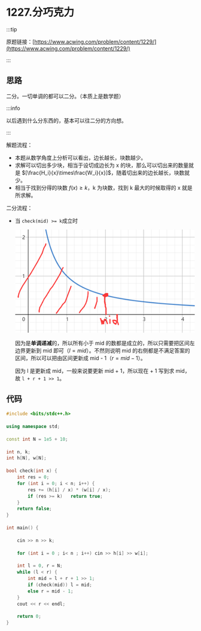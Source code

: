 # 1227.分巧克力

:::tip

原题链接：[https://www.acwing.com/problem/content/1229/](https://www.acwing.com/problem/content/1229/)

:::

## 思路

二分。一切单调的都可以二分。（本质上是数学题）

:::info

以后遇到什么分东西的，基本可以往二分的方向想。

:::

解题流程：

- 本题从数学角度上分析可以看出，边长越长，块数越少。
- 求解可以切出多少块，相当于设切成边长为 x 的块，那么可以切出来的数量就是 $[\frac{H_i}{x}\times\frac{W_i}{x}]$，随着切出来的边长越长，块数就少。
- 相当于找到分得的块数 $f(x)\ge k$，k 为块数，找到 k 最大的时候取得的 x 就是所求解。

二分流程：

- 当 `check(mid) >= k`成立时

  ![image-20220405212025874](src/1227.分巧克力/image-20220405212025874.png)

  因为是**单调递减**的，所以所有小于 mid 的数都是成立的，所以只需要把区间左边界更新到 mid 即可（$l = mid$）。不然则说明 mid 的右侧都是不满足答案的区间，所以可以把由区间更新成 mid - 1（$r = mid - 1$）。

  因为 l 是更新成 mid，一般来说要更新 mid + 1，所以现在 + 1 写到求 mid，故 `l + r + 1 >> 1`。

## 代码

```cpp
#include <bits/stdc++.h>

using namespace std;

const int N = 1e5 + 10;

int n, k;
int h[N], w[N];

bool check(int x) {
    int res = 0;
    for (int i = 0; i < n; i++) {
        res += (h[i] / x) * (w[i] / x);
        if (res >= k)   return true;
    }
    return false;
}

int main() {
    
    cin >> n >> k;
    
    for (int i = 0 ; i< n ; i++) cin >> h[i] >> w[i];
    
    int l = 0, r = N;
    while (l < r) {
        int mid = l + r + 1 >> 1;
        if (check(mid)) l = mid; 
        else r = mid - 1;
    }
    cout << r << endl;
    
    return 0;
}
```

